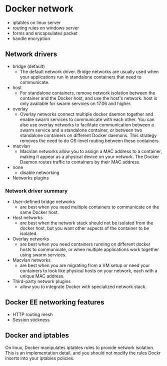 # Docker network
- iptables on linux server
- routing rules on windows server
- forms and encapsulates packet
- handle encryption

## Network drivers
- bridge (default)
    - The default network driver. Bridge networks are usually used when your applications run in standalone containers that need to communicate.
- host
    - For standalone containers, remove network isolation between the container and the Docker host, and use the host's network. host is only available for swarm services on 17.06 and higher.
- overlay
    - Overlay networks connect multiple docker daemon together and enable swarm services to communicate with each other. You can also use overlay networks to facilitate communication between a swarm service and a standalone container, or between two standalone containers on different Docker daemons. This strategy removes the need to do OS-level routing between these containers.
- macvlan
    - Macvlan networks allow you to assign a MAC address to a container, making it appear as a physical device on your network. The Docker Daemon routes traffic to containers by their MAC address.
- none
    - disable networking
- Networks plugins

### Network driver summary
- User-defined bridge networks
    - are best when you need multiple containers to communicate on the same Docker host.
- Host networks
    - are best when the network stack should not be isolated from the docker host, but you want other aspects of the container to be isolated.
- Overlay networks
    - are best when you need containers running on different docker hosts to communicate, or when multiple applications work together using swarm services.
- Macvlan networks
    - are best when you are migrating from a VM setup or need your containers to look like physical hosts on your network, each with a unique MAC address.
- Third-party network plugins
    - allow you to integrate Docker with specialized network stack.

## Docker EE networking features
- HTTP routing mesh
- Session stickness

## Docker and iptables
On linux, Docker manipulates iptables rules to provide network isolation. This is an implementation detail, and you should not modify the rules Dockr inserts into your iptables policies.